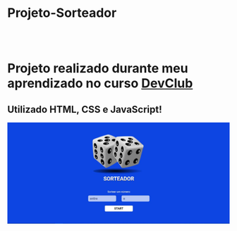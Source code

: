 # Projeto-Sorteador
<br>
<br>
<h1>Projeto realizado durante meu aprendizado no curso <a href="https://rodolfomori.com.br/devclub">DevClub</a></h1>
<h2>Utilizado HTML, CSS e JavaScript!</h2>
<img src="https://github.com/MarcioDias1983/Projeto-Sorteador/blob/main/assets/Print%20projeto.JPG?raw=true" />
